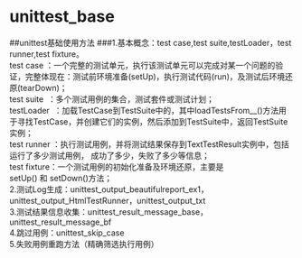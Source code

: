 # unittest_base
##unittest基础使用方法
###1.基本概念：test case,test suite,testLoader，test runner,test fixture。   
test case  ：一个完整的测试单元，执行该测试单元可以完成对某一个问题的验证，完整体现在：测试前环境准备(setUp)，执行测试代码(run)，及测试后环境还原(tearDown)；     
test suite  ：多个测试用例的集合，测试套件或测试计划；    
testLoader  ：加载TestCase到TestSuite中的，其中loadTestsFrom__()方法用于寻找TestCase，并创建它们的实例，然后添加到TestSuite中，返回TestSuite实例；    
test runner ：执行测试用例，并将测试结果保存到TextTestResult实例中，包括运行了多少测试用例， 成功了多少，失败了多少等信息；    
test fixture：一个测试用例的初始化准备及环境还原，主要是setUp() 和 setDown()方法；    
2.测试Log生成：unittest_output_beautifulreport_ex1，unittest_output_HtmlTestRunner，unittest_output_txt    
3.测试结果信息收集：unittest_result_message_base，unittest_result_message_bf    
4.跳过用例：unittest_skip_case  
5.失败用例重跑方法（精确筛选执行用例）
